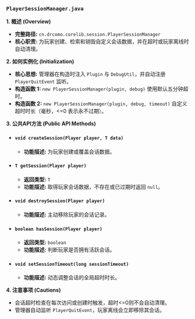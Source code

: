 ### `PlayerSessionManager.java`

**1. 概述 (Overview)**

  * **完整路径:** `cn.drcomo.corelib.session.PlayerSessionManager`
  * **核心职责:** 为玩家创建、检索和销毁自定义会话数据，并在超时或玩家离线时自动清理。

**2. 如何实例化 (Initialization)**

  * **核心思想:** 管理器在构造时注入 `Plugin` 与 `DebugUtil`，并自动注册 `PlayerQuitEvent` 监听。
  * **构造函数 1:** `new PlayerSessionManager(plugin, debug)` 使用默认五分钟超时。
  * **构造函数 2:** `new PlayerSessionManager(plugin, debug, timeout)` 自定义超时时长（毫秒，<=0 表示永不过期）。

**3. 公共API方法 (Public API Methods)**

  * #### `void createSession(Player player, T data)`
      * **功能描述:** 为玩家创建或覆盖会话数据。
  * #### `T getSession(Player player)`
      * **返回类型:** `T`
      * **功能描述:** 取得玩家会话数据，不存在或已过期时返回 `null`。
  * #### `void destroySession(Player player)`
      * **功能描述:** 主动移除玩家的会话记录。
  * #### `boolean hasSession(Player player)`
      * **返回类型:** `boolean`
      * **功能描述:** 判断玩家是否拥有活跃会话。
  * #### `void setSessionTimeout(long sessionTimeout)`
      * **功能描述:** 动态调整会话的全局超时时长。

**4. 注意事项 (Cautions)**

  * 会话超时检查在每次访问或创建时触发，超时<=0则不会自动清理。
  * 管理器自动监听 `PlayerQuitEvent`，玩家离线会立即移除其会话。
